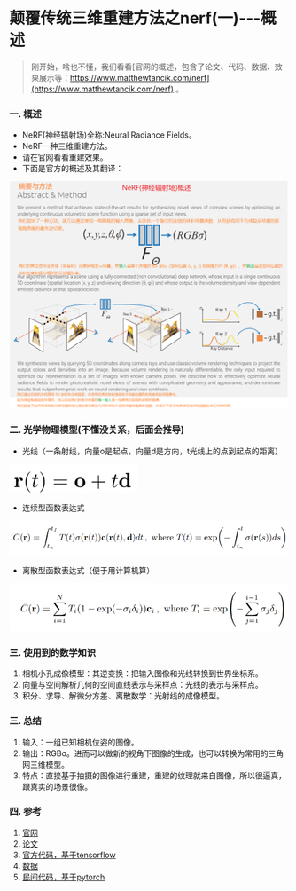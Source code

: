 # 颠覆传统三维重建方法之nerf(一)---概述
>刚开始，啥也不懂，我们看看[官网的概述，包含了论文、代码、数据、效果展示等：https://www.matthewtancik.com/nerf](https://www.matthewtancik.com/nerf) 。

### 一. 概述
- NeRF(神经辐射场)全称:Neural Radiance Fields。
- NeRF一种三维重建方法。
- 请在官网看看重建效果。
- 下面是官方的概述及其翻译：

![](.images/00e67f7d.png)

### 二. 光学物理模型(不懂没关系，后面会推导)

- 光线（一条射线，向量o是起点，向量d是方向，t光线上的点到起点的距离）

![](.images/9ef1fcdb.png)

- 连续型函数表达式

![](.images/0654658c.png)
- 离散型函数表达式（便于用计算机算）

![](.images/cbe03ad6.png)

### 三. 使用到的数学知识
1. 相机小孔成像模型：其逆变换：把输入图像和光线转换到世界坐标系。
2. 向量与空间解析几何的空间直线表示与采样点：光线的表示与采样点。
3. 积分、求导、解微分方差、离散数学：光射线的成像模型。

### 三. 总结
1. 输入：一组已知相机位姿的图像。
2. 输出：RGBσ。进而可以做新的视角下图像的生成，也可以转换为常用的三角网三维模型。
3. 特点：直接基于拍摄的图像进行重建，重建的纹理就来自图像，所以很逼真，跟真实的场景很像。

### 四. 参考
1. [官网](https://www.matthewtancik.com/nerf)
2. [论文](https://arxiv.org/abs/2003.08934)
3. [官方代码，基于tensorflow](https://drive.google.com/drive/folders/128yBriW1IG_3NJ5Rp7APSTZsJqdJdfc1?usp=sharing)
4. [数据](https://github.com/bmild/nerf)
5. [民间代码，基于pytorch](https://github.com/yenchenlin/nerf-pytorch)
